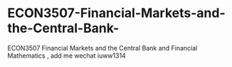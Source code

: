# ECON3507-Financial-Markets-and-the-Central-Bank-
ECON3507 Financial Markets and the Central Bank  and Financial Mathematics , add me wechat iuww1314
